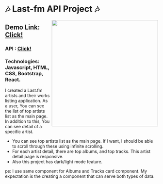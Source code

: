 # :notes: Last-fm API Project :notes:
<img src="https://media0.giphy.com/media/cgW5iwX0e37qg/giphy.gif?cid=ecf05e47yegxwvzm8lgootpuidldyvficz6ltwj7bw7shcgi&rid=giphy.gif&ct=g" align="right" width="350"/>

## Demo Link: [Click!](https://lastfm-project.netlify.app/)

### API : [Click!](https://www.last.fm/api)

### Technologies: Javascript, HTML, CSS, Bootstrap, React.
I created a Last.fm artists and their works listing application. As a user, You can see the list of top artists list as the main page. In addition to this, You can see detail of a specific artist. 

- You can see top artists list as the main page. If I want, I should be able to scroll through these using infinite scrolling.
- For each artist detail, there are top albums, and top tracks. This artist detail page is responsive.
- Also this project has dark/light mode feature.

ps: I use same component for Albums and Tracks card component. My expectation
is the creating a component that can serve both types of data.
